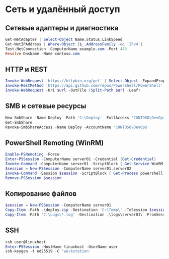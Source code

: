 # Сеть и удалённый доступ

## Сетевые адаптеры и диагностика

```powershell
Get-NetAdapter | Select-Object Name,Status,LinkSpeed
Get-NetIPAddress | Where-Object {$_.AddressFamily -eq 'IPv4'}
Test-NetConnection -ComputerName example.com -Port 443
Resolve-DnsName -Name contoso.com
```

## HTTP и REST

```powershell
Invoke-WebRequest 'https://httpbin.org/get' | Select-Object -ExpandProperty Content
Invoke-RestMethod 'https://api.github.com/repos/PowerShell/PowerShell' | Select-Object name,stargazers_count
Invoke-WebRequest -Uri $url -OutFile (Split-Path $url -Leaf)
```

## SMB и сетевые ресурсы

```powershell
New-SmbShare -Name Deploy -Path 'C:\Deploy' -FullAccess 'CONTOSO\DevOps'
Get-SmbShare
Revoke-SmbShareAccess -Name Deploy -AccountName 'CONTOSO\DevOps'
```

## PowerShell Remoting (WinRM)

```powershell
Enable-PSRemoting -Force
Enter-PSSession -ComputerName server01 -Credential (Get-Credential)
Invoke-Command -ComputerName server01 -ScriptBlock { Get-Service WinRM }
$session = New-PSSession -ComputerName server01,server02
Invoke-Command -Session $session -ScriptBlock { Get-Process powershell }
Remove-PSSession $session
```

## Копирование файлов

```powershell
$session = New-PSSession -ComputerName server01
Copy-Item -Path .\deploy.zip -Destination 'C:\Temp\' -ToSession $session
Copy-Item -Path 'C:\Logs\*.log' -Destination .\logs\server01\ -FromSession $session
```

## SSH

```powershell
ssh user@linuxhost
Enter-PSSession -HostName linuxhost -UserName user
ssh-keygen -t ed25519 -C 'workstation'
```
